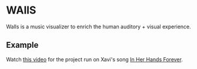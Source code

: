 # WAllS

Walls is a music visualizer to enrich the human auditory + visual experience.

## Example
Watch [this video](https://youtu.be/aaAC_ewELwQ?t=80) for the project run on Xavi's song [In Her Hands Forever](https://soundcloud.com/xavi_real/in-her-hands-forever-2).
